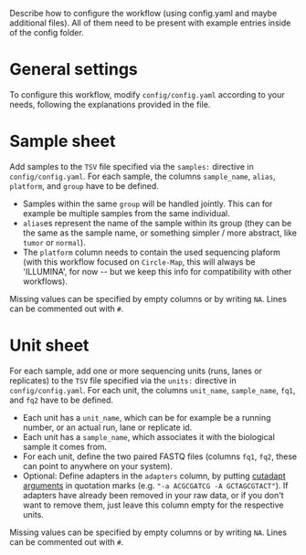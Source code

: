 Describe how to configure the workflow (using config.yaml and maybe additional files).
All of them need to be present with example entries inside of the config folder.

# General settings
To configure this workflow, modify `config/config.yaml` according to your needs, following the explanations provided in the file.

# Sample sheet

Add samples to the `TSV` file specified via the `samples:` directive in `config/config.yaml`.
For each sample, the columns `sample_name`, `alias`, `platform`, and `group` have to be defined. 
* Samples within the same `group` will be handled jointly. This can for example be multiple samples from the same individual. 
* `alias`es represent the name of the sample within its group (they can be the same as the sample name, or something simpler / more abstract, like `tumor` or `normal`).
* The `platform` column needs to contain the used sequencing plaform (with this workflow focused on `Circle-Map`, this will always be 'ILLUMINA', for now -- but we keep this info for compatibility with other workflows).

Missing values can be specified by empty columns or by writing `NA`. Lines can be commented out with `#`.

# Unit sheet

For each sample, add one or more sequencing units (runs, lanes or replicates) to the `TSV` file specified via the `units:` directive in `config/config.yaml`.
For each unit, the columns `unit_name`, `sample_name`, `fq1`, and `fq2` have to be defined. 
* Each unit has a `unit_name`, which can be for example be a running number, or an actual run, lane or replicate id.
* Each unit has a `sample_name`, which associates it with the biological sample it comes from.
* For each unit, define the two paired FASTQ files (columns `fq1`, `fq2`, these can point to anywhere on your system). 
* Optional: Define adapters in the `adapters` column, by putting [cutadapt arguments](https://cutadapt.readthedocs.org) in quotation marks (e.g. `"-a ACGCGATCG -A GCTAGCGTACT"`). If adapters have already been removed in your raw data, or if you don't want to remove them, just leave this column empty for the respective units.

Missing values can be specified by empty columns or by writing `NA`. Lines can be commented out with `#`.
